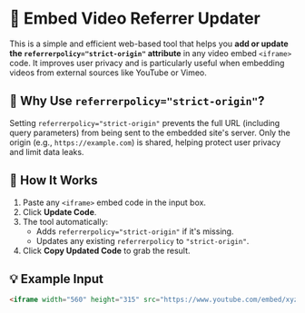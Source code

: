 # 🎥 Embed Video Referrer Updater

This is a simple and efficient web-based tool that helps you **add or update the `referrerpolicy="strict-origin"` attribute** in any video embed `<iframe>` code. It improves user privacy and is particularly useful when embedding videos from external sources like YouTube or Vimeo.

## 🔐 Why Use `referrerpolicy="strict-origin"`?

Setting `referrerpolicy="strict-origin"` prevents the full URL (including query parameters) from being sent to the embedded site's server. Only the origin (e.g., `https://example.com`) is shared, helping protect user privacy and limit data leaks.

## 🧠 How It Works

1. Paste any `<iframe>` embed code in the input box.
2. Click **Update Code**.
3. The tool automatically:
   - Adds `referrerpolicy="strict-origin"` if it's missing.
   - Updates any existing `referrerpolicy` to `"strict-origin"`.
4. Click **Copy Updated Code** to grab the result.

## 💡 Example Input

```html
<iframe width="560" height="315" src="https://www.youtube.com/embed/xyz123" frameborder="0" allowfullscreen></iframe>
